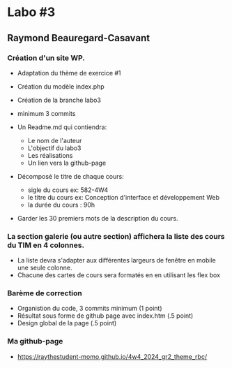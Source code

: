 # Labo #3
## Raymond Beauregard-Casavant
### Création d'un site WP.
- Adaptation du thème de exercice #1
- Création du modèle index.php
- Création de la branche labo3
- minimum 3 commits
- Un Readme.md qui contiendra:
    - Le nom de l'auteur
    - L'objectif du labo3
    - Les réalisations
    - Un lien vers la github-page
- Décomposé le titre de chaque cours:
    - sigle du cours ex: 582-4W4
    - le titre du cours  ex: Conception d'interface et développement Web
    - la durée du cours : 90h

- Garder les 30 premiers mots de la description du cours.

### La section galerie (ou autre section) affichera la liste des cours du TIM en 4 colonnes.
- La liste devra s'adapter aux différentes largeurs de fenêtre en mobile une seule colonne.
- Chacune des cartes de cours sera formatés en en utilisant les flex box

### Barème de correction
- Organistion du code, 3 commits minimum (1 point)
- Résultat sous forme de github page avec index.htm (.5 point)
- Design global de la page (.5 point)


 ### Ma github-page
 - https://raythestudent-momo.github.io/4w4_2024_gr2_theme_rbc/